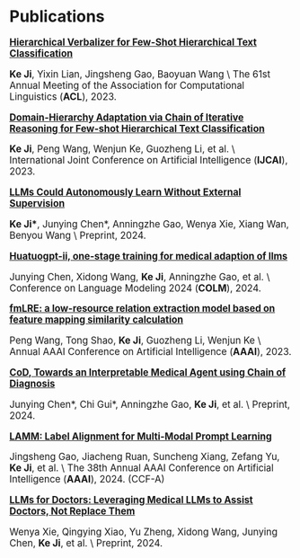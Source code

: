 # Publications

<div class='paper-box-text' style="font-size: larger;" markdown="1">

[**Hierarchical Verbalizer for Few-Shot Hierarchical Text Classification**](https://aclanthology.org/2023.acl-long.164.pdf)

**Ke Ji**, Yixin Lian, Jingsheng Gao, Baoyuan Wang \\
The 61st Annual Meeting of the Association for Computational Linguistics (**ACL**), 2023.

[//]: # (📄 [**Paper**]&#40;https://aclanthology.org/2023.acl-long.164.pdf&#41; 🍔 [**Code**]&#40;https://github.com/1KE-JI/HierVerb&#41;)

</div>

<div class='paper-box-text' style="font-size: larger;" markdown="1">

[**Domain-Hierarchy Adaptation via Chain of Iterative Reasoning for Few-shot Hierarchical Text Classification**](https://arxiv.org/pdf/2407.08959)

**Ke Ji**, Peng Wang, Wenjun Ke, Guozheng Li, et al. \\
International Joint Conference on Artificial Intelligence (**IJCAI**), 2023.

[//]: # (📄 [**Paper**]&#40;https://arxiv.org/pdf/2311.09774&#41; 🍔 [**Code**]&#40;https://github.com/FreedomIntelligence/HuatuoGPT-II&#41;)

</div>

<div class='paper-box-text' style="font-size: larger;" markdown="1">

[**LLMs Could Autonomously Learn Without External Supervision**](https://arxiv.org/pdf/2406.00606)

**Ke Ji\***, Junying Chen*, Anningzhe Gao, Wenya Xie, Xiang Wan, Benyou Wang \\
Preprint, 2024.

[//]: # (📄 [**Paper**]&#40;https://arxiv.org/pdf/2311.09774&#41; 🍔 [**Code**]&#40;https://github.com/FreedomIntelligence/HuatuoGPT-II&#41;)

</div>

<div class='paper-box-text' style="font-size: larger;" markdown="1">

[**Huatuogpt-ii, one-stage training for medical adaption of llms**](https://arxiv.org/abs/2311.09774)

Junying Chen, Xidong Wang, **Ke Ji**, Anningzhe Gao, et al. \\
Conference on Language Modeling 2024 (**COLM**), 2024.

[//]: # (📄 [**Paper**]&#40;https://arxiv.org/pdf/2311.09774&#41; 🍔 [**Code**]&#40;https://github.com/FreedomIntelligence/HuatuoGPT-II&#41;)

</div>

<div class='paper-box-text' style="font-size: larger;" markdown="1">

[**fmLRE: a low-resource relation extraction model based on feature mapping similarity calculation**](https://arxiv.org/abs/2311.09774)

Peng Wang, Tong Shao, **Ke Ji**, Guozheng Li, Wenjun Ke \\
Annual AAAI Conference on Artificial Intelligence (**AAAI**), 2023.

[//]: # (📄 [**Paper**]&#40;https://arxiv.org/pdf/2311.09774&#41; 🍔 [**Code**]&#40;https://github.com/FreedomIntelligence/HuatuoGPT-II&#41;)

</div>


<div class='paper-box-text' style="font-size: larger;" markdown="1">

[**CoD, Towards an Interpretable Medical Agent using Chain of Diagnosis**](https://arxiv.org/pdf/2407.13301)

Junying Chen\*, Chi Gui\*, Anningzhe Gao, **Ke Ji**, et al. \\
Preprint, 2024.

[//]: # (📄 [**Paper**]&#40;https://arxiv.org/pdf/2311.09774&#41; 🍔 [**Code**]&#40;https://github.com/FreedomIntelligence/HuatuoGPT-II&#41;)

</div>

<div class='paper-box-text' style="font-size: larger;" markdown="1">

[**LAMM: Label Alignment for Multi-Modal Prompt Learning**](https://arxiv.org/pdf/2312.08212)

Jingsheng Gao, Jiacheng Ruan, Suncheng Xiang, Zefang Yu, **Ke Ji**, et al. \\
The 38th Annual AAAI Conference on Artificial Intelligence (**AAAI**), 2024. (CCF-A)

[//]: # (📄 [**Paper**]&#40;https://arxiv.org/abs/2312.08212.pdf&#41; 🍔 [**Code**]&#40;https://github.com/gaojingsheng/LAMM&#41;)

</div>

<div class='paper-box-text' style="font-size: larger;" markdown="1">

[**LLMs for Doctors: Leveraging Medical LLMs to Assist Doctors, Not Replace Them**](https://arxiv.org/pdf/2406.18034)

Wenya Xie, Qingying Xiao, Yu Zheng, Xidong Wang, Junying Chen, **Ke Ji**, et al. \\
Preprint, 2024.

[//]: # (📄 [**Paper**]&#40;https://arxiv.org/abs/2312.08212.pdf&#41; 🍔 [**Code**]&#40;https://github.com/gaojingsheng/LAMM&#41;)

</div>



